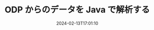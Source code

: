 ---
############################# Static ############################
layout: "auto-gen-parser"
date: 2024-02-13T17:01:10
draft: false
otherformats: 

############################# Head ############################
head_title: "Java の ODP からのデータを解析する"
head_description: "Java のドキュメントからのデータを迅速に解析します。"

############################# Header ############################
title: "ODP からのデータを Java で解析する"
description: "数行の Java コードを使用して、ODP からのデータを解析します。"
bg_image: "https://cms.admin.containerize.com/templates/aspose/App_Themes/V3/images/bg/header1.png"
bg_overlay: false
button:
    enable: true
    icon: "fas fa-arrow-down"
    label: "無料トライアルをダウンロード"
    link: "https://downloads.groupdocs.com/parser/java"

############################# SubMenu ############################
submenu:
    enable: true

    left:
        img_alt: "GroupDocs.Parser for Java"
        image: "https://cms.admin.containerize.com/templates/groupdocs/images/product-logos/90x90-noborder/groupdocs-parser-java.png"
        product: "GroupDocs.Parser"
        platform: "Java"

    middle:
        button:

            # button loop
            - link: "https://apireference.groupdocs.com/parser/java"
              text: "APIリファレンス"

            # button loop
            - link: "https://github.com/groupdocs-parser"
              text: "コード例"

            # button loop
            - link: "https://products.groupdocs.app/parser/family"
              text: "ライブデモ"

            # button loop
            - link: "https://purchase.groupdocs.com/pricing/parser/java"
              text: "価格設定"

    right:
        link_download: "https://downloads.groupdocs.com/parser"
        link_learn: "https://docs.groupdocs.com/parser/java"
        link_buy: "https://purchase.groupdocs.com"

############################# About ############################
about:
    enable: true
    title: "GroupDocs.Parser for Java のテンプレートを使用してデータを解析する"
    content: |
        テンプレートを使用すると、ドキュメントからのデータ抽出の効率、精度、一貫性が大幅に向上します。 GroupDocs.Parser for Java は、テンプレートを操作するための強力なソリューションを提供します。
        
        GroupDocs.Parser for Java を使用すると、PDF や Microsoft Word ドキュメントなど、さまざまな種類のドキュメントのテンプレートを簡単に作成できます。テンプレートを使用して複数のドキュメントをバッチ解析することもできます。

        GroupDocs.Parser for Java でテンプレートを操作するためのベスト プラクティスには、一意の識別子の使用と、展開前にテンプレートを徹底的にテストすることが含まれます。 GroupDocs.Parser for Java を使用すると、データ抽出を最適化し、より良い結果を達成できます。

        今すぐ GroupDocs.Parser for Java をダウンロードして試して、ドキュメント解析タスクを簡素化し、生産性を向上させてください。開始して成功を達成するために、当社のドキュメントとサポート リソースをご利用いただけます。

        ドキュメント解析の詳細については、[ドキュメント](https://docs.groupdocs.com/parser/java/working-with-templates/) をご覧ください。

############################# More ############################
more:
    enable: true
    title_left: "システム要求"
    content_left: |
        GroupDocs.Parser for Java API は、すべての主要なプラットフォームとオペレーティング システムでサポートされています。以下のコードを実行する前に、次の前提条件がシステムにインストールされていることを確認してください。
        
        * オペレーティング システム: Microsoft Windows、Linux、MacOS
        * 開発環境: NetBeans, Intellij IDEA, Eclipse, etc.
        * フレームワーク
        * GroupDocs.Parser for Java の最新バージョンを [Maven](https://repository.groupdocs.com/webapp/#/artifacts/browse/tree/General/repo/com/groupdocs/groupdocs-parser) からダウンロードします

    title_right: "GroupDocs.Parser for Java を使用する理由"
    content_right: |
        * サポートされているドキュメントからのプレーン テキスト抽出のサポート    
        * ユーザー定義のテンプレートを使用したドキュメントの解析    
        * 構造化テキスト抽出を完全にサポート    
        * キーワードおよび正規表現によるテキスト検索    
        * 書式設定されたテキスト、メタデータ、画像、コンテナ、添付ファイルを抽出します    
        * サポートされている一部のドキュメント形式の目次を抽出します    
        * PDF ドキュメントからのフォーム データを解析する    
        * ドキュメントからハイパーリンクを抽出する           

############################# Demos ############################
demos:
    enable: true
    title: "ライブ デモ - ODP オンラインからのデータを解析する"
    content: |
       [GroupDocs.Parser ライブ デモ](https://products.groupdocs.app/parser/odp) Web サイトにアクセスして、今すぐ ODP ファイルのデータを解析してください。
       ライブデモには次のようなメリットがあります。
        
############################# About Formats ############################
about_formats:
    enable: true

############################# More Formats ############################
more_formats:
    enable: true
    title: "他のドキュメント形式からのデータを解析する"
    content: |
        Java ドキュメントは、ファイル形式と画像の API を解析します。以下に示すように、いくつかの一般的なファイル形式のデータを抽出します。

############################# Back to top ###############################
back_to_top:
    enable: true
---